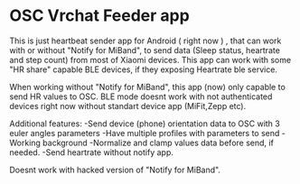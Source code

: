 # OSC  Vrchat Feeder app
This is just heartbeat sender app for Android ( right now ) , that can work with or without "Notify for MiBand", to send data (Sleep status, heartrate and step count) from most of Xiaomi devices. This app can work with some "HR share" capable BLE devices, if they exposing Heartrate ble service.

When working without "Notify for MiBand", this app (now)  only capable to send HR values to OSC. BLE mode doesnt work with not authenticated devices right now without standart device app (MiFit,Zepp etc).

Additional features:
-Send device (phone) orientation data to OSC with 3 euler angles parameters
-Have multiple profiles with parameters to send
-Working background
-Normalize and clamp values data before send, if needed.
-Send heartrate without notify app.

Doesnt work with hacked version of  "Notify for MiBand".
